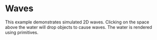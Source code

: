 # Waves
This example demonstrates simulated 2D waves. Clicking on the space above the water will drop objects to cause waves. The water is rendered using primitives.